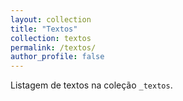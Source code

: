```yaml
---
layout: collection
title: "Textos"
collection: textos
permalink: /textos/
author_profile: false
---
```


Listagem de textos na coleção `_textos`.
